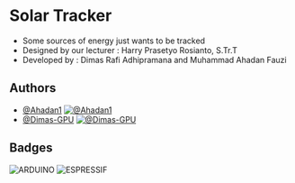 # Solar Tracker

- Some sources of energy just wants to be tracked
- Designed by our lecturer : Harry Prasetyo Rosianto, S.Tr.T
- Developed by : Dimas Rafi Adhipramana and Muhammad Ahadan Fauzi

## Authors
- [@Ahadan1](https://www.github.com/Ahadan1) [![@Ahadan1](https://img.shields.io/badge/GitHub-100000?style=for-the-badge&logo=github&logoColor=white)](https://www.github.com/Ahadan1)
- [@Dimas-GPU](https://github.com/Dimas-GPU) [![@Dimas-GPU](https://img.shields.io/badge/GitHub-100000?style=for-the-badge&logo=github&logoColor=white)](https://github.com/Dimas-GPU)

## Badges

![ARDUINO](https://img.shields.io/badge/Arduino-00979D?style=for-the-badge&logo=Arduino&logoColor=white)
![ESPRESSIF](https://img.shields.io/badge/espressif-E7352C?style=for-the-badge&logo=espressif&logoColor=white)
